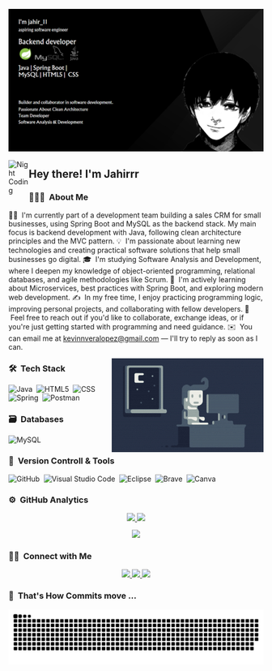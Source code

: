 <p align="center">
  <img src="https://github.com/jahirtheprogramer/jahirtheprogramer/blob/main/jeje.png" alt="jahir_11 banner" />
</p>


<img alt="Night Coding" src="./assets/Hand%20Wave.gif" width='40' align="left"/><h2 align="left">Hey there! I'm Jahirrr</h2>

<!-- ## 👋 &nbsp;Hey there! I'm Jahirrr -->

### 👨🏻‍💻 &nbsp;About Me

👨‍💻  I'm currently part of a development team building a sales CRM for small businesses, using Spring Boot and MySQL as the backend stack. My main focus is backend development with Java, following clean architecture principles and the MVC pattern.
💡  I'm passionate about learning new technologies and creating practical software solutions that help small businesses go digital.
🎓  I'm studying Software Analysis and Development, where I deepen my knowledge of object-oriented programming, relational databases, and agile methodologies like Scrum.
🌱  I'm actively learning about Microservices, best practices with Spring Boot, and exploring modern web development.
✍️  In my free time, I enjoy practicing programming logic, improving personal projects, and collaborating with fellow developers.
💬  Feel free to reach out if you'd like to collaborate, exchange ideas, or if you're just getting started with programming and need guidance.
✉️  You can email me at kevinnveralopez@gmail.com — I'll try to reply as soon as I can.


<img alt="Night Coding" src="https://raw.githubusercontent.com/AVS1508/AVS1508/master/assets/Night-Coding.gif" align="right"/>

### 🛠 &nbsp;Tech Stack



![Java](https://img.shields.io/badge/java-%23ED8B00.svg?style=for-the-badge&logo=java&logoColor=white)&nbsp;
![HTML5](https://img.shields.io/badge/html5-%23E34F26.svg?style=for-the-badge&logo=html5&logoColor=white)&nbsp;
![CSS](https://img.shields.io/badge/css3-%231572B6.svg?style=for-the-badge&logo=css3&logoColor=white)&nbsp;
![Spring](https://img.shields.io/badge/spring-%236DB33F.svg?style=for-the-badge&logo=spring&logoColor=white)&nbsp;
![Postman](https://img.shields.io/badge/Postman-FF6C37?style=for-the-badge&logo=postman&logoColor=white)&nbsp;


### 🗃 &nbsp;Databases

![MySQL](https://img.shields.io/badge/-MySQL-4479A1?style=for-the-badge&logo=mysql&logoColor=white)



### 🧰 &nbsp;Version Controll & Tools 


![GitHub](https://img.shields.io/badge/github-%23121011.svg?style=for-the-badge&logo=github&logoColor=white)&nbsp;
![Visual Studio Code](https://img.shields.io/badge/Visual%20Studio%20Code-0078d7.svg?style=for-the-badge&logo=visual-studio-code&logoColor=white)&nbsp;
![Eclipse](https://img.shields.io/badge/Eclipse-FE7A16.svg?style=for-the-badge&logo=Eclipse&logoColor=white)&nbsp;
![Brave](https://img.shields.io/badge/Brave-FB542B?style=for-the-badge&logo=Brave&logoColor=white)&nbsp;
![Canva](https://img.shields.io/badge/Canva-%2300C4CC.svg?style=for-the-badge&logo=Canva&logoColor=white)&nbsp;


### ⚙️ &nbsp;GitHub Analytics

<p align="center">
  <a href="https://github.com/jahirtheprogramer">
    <img height="180em" src="https://github-readme-stats-eight-theta.vercel.app/api?username=jahirtheprogramer&show_icons=true&theme=algolia&include_all_commits=true&count_private=true"/>
  </a>
  <a href="https://github.com/jahirtheprogramer">
    <img height="180em" src="https://github-readme-stats-eight-theta.vercel.app/api/top-langs/?username=jahirtheprogramer&layout=compact&langs_count=8&theme=algolia"/>
  </a>
</p>

<p align="center">
  <img height="180em" src="https://github-readme-streak-stats.herokuapp.com/?user=jahirtheprogramer&theme=dark&hide_border=true"/>
</p>






### 🤝🏻 &nbsp;Connect with Me

<p align="center">
<a href="https://www.linkedin.com/in/kevin-vera-924b711a8/">
  <img src="https://img.shields.io/badge/-Kevin%20Vera-0077B5?style=flat&logo=Linkedin&logoColor=white"/>
</a>
<a href="mailto:kevinnveralopez@gmail.com">
  <img src="https://img.shields.io/badge/-kevinnveralopez%40gmail.com-D14836?style=flat&logo=Gmail&logoColor=white"/>
</a>
<a href="https://es.stackoverflow.com/users/460964/jahirrr">
  <img src="https://img.shields.io/badge/-Jahirrr-F58025?style=flat&logo=stackoverflow&logoColor=white"/>
</a>

</p>

### 🐍 &nbsp;That's How Commits move ...
<div align="center">
  <a href="https://github.com/jahirtheprogramer">
    <img src="https://github.com/1999AZZAR/1999AZZAR/blob/readme/resources/img/grid-snake.svg" alt="snake" />
  </a>
</div>

